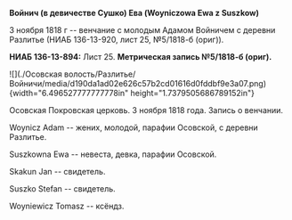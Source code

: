 **Войнич (в девичестве Сушко) Ева (Woyniczowa Ewa z Suszkow)**

3 ноября 1818 г -- венчание с молодым Адамом Войничем с деревни Разлитье
(НИАБ 136-13-920, лист 25, №5/1818-б (ориг)).

**НИАБ 136-13-894:** Лист 25. **Метрическая запись №5/1818-б (ориг).**

![](./Осовская волость/Разлитье/Войничи/media/d190da1ad02e626c57b2cd01616d0fddbf9e3a07.png){width="6.496527777777778in"
height="1.7379505686789152in"}

Осовская Покровская церковь. 3 ноября 1818 года. Запись о венчании.

Woynicz Adam -- жених, молодой, парафии Осовской, с деревни Разлитье.

Suszkowna Ewa -- невеста, девка, парафии Осовской.

Skakun Jan -- свидетель.

Suszko Stefan -- свидетель.

Woyniewicz Tomasz -- ксёндз.
